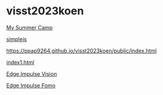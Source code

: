 # visst2023koen

<a href="https://ppap9264.github.io/visst2023koen/public/index.html">My Summer Camp</a>

<a href="https://ppap9264.github.io/visst2023koen/public/simplejs.html">simplejs</a>

https://ppap9264.github.io/visst2023koen/public/index.html

<a href="https://ppap9264.github.io/visst2023koen/public/index1.html">index1.html</a>

<a href="https://ppap9264.github.io/visst2023koen/public/vision/browser/index.html">Edge Impulse Vision</a>

<a href="https://ppap9264.github.io/visst2023koen/public/fomo/browser/index.html">Edge Impulse Fomo</a>
